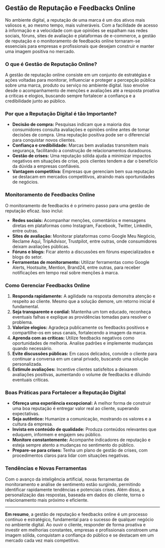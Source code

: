 
## Gestão de Reputação e Feedbacks Online

No ambiente digital, a reputação de uma marca é um dos ativos mais valiosos e, ao mesmo tempo, mais vulneráveis. Com a facilidade de acesso à informação e a velocidade com que opiniões se espalham nas redes sociais, fóruns, sites de avaliação e plataformas de e-commerce, a gestão de reputação e o monitoramento de feedbacks online tornaram-se essenciais para empresas e profissionais que desejam construir e manter uma imagem positiva no mercado.

### O que é Gestão de Reputação Online?

A gestão de reputação online consiste em um conjunto de estratégias e ações voltadas para monitorar, influenciar e proteger a percepção pública sobre uma marca, produto ou serviço no ambiente digital. Isso envolve desde o acompanhamento de menções e avaliações até a resposta proativa a críticas e elogios, buscando sempre fortalecer a confiança e a credibilidade junto ao público.

### Por que a Reputação Digital é tão Importante?

- **Decisão de compra:** Pesquisas indicam que a maioria dos consumidores consulta avaliações e opiniões online antes de tomar decisões de compra. Uma reputação positiva pode ser o diferencial para conquistar novos clientes.
- **Confiança e credibilidade:** Marcas bem avaliadas transmitem mais segurança, facilitando a construção de relacionamentos duradouros.
- **Gestão de crises:** Uma reputação sólida ajuda a minimizar impactos negativos em situações de crise, pois clientes tendem a dar o benefício da dúvida a empresas confiáveis.
- **Vantagem competitiva:** Empresas que gerenciam bem sua reputação se destacam em mercados competitivos, atraindo mais oportunidades de negócios.

### Monitoramento de Feedbacks Online

O monitoramento de feedbacks é o primeiro passo para uma gestão de reputação eficaz. Isso inclui:

- **Redes sociais:** Acompanhar menções, comentários e mensagens diretas em plataformas como Instagram, Facebook, Twitter, LinkedIn, entre outras.
- **Sites de avaliação:** Monitorar plataformas como Google Meu Negócio, Reclame Aqui, TripAdvisor, Trustpilot, entre outras, onde consumidores deixam avaliações públicas.
- **Fóruns e blogs:** Ficar atento a discussões em fóruns especializados e blogs do setor.
- **Ferramentas de monitoramento:** Utilizar ferramentas como Google Alerts, Hootsuite, Mention, Brand24, entre outras, para receber notificações em tempo real sobre menções à marca.

### Como Gerenciar Feedbacks Online

1. **Responda rapidamente:** A agilidade na resposta demonstra atenção e respeito ao cliente. Mesmo que a solução demore, um retorno inicial é fundamental.
2. **Seja transparente e cordial:** Mantenha um tom educado, reconheça eventuais falhas e explique as providências tomadas para resolver o problema.
3. **Valorize elogios:** Agradeça publicamente os feedbacks positivos e compartilhe-os em seus canais, fortalecendo a imagem da marca.
4. **Aprenda com as críticas:** Utilize feedbacks negativos como oportunidades de melhoria. Analise padrões e implemente mudanças quando necessário.
5. **Evite discussões públicas:** Em casos delicados, convide o cliente para continuar a conversa em um canal privado, buscando uma solução personalizada.
6. **Estimule avaliações:** Incentive clientes satisfeitos a deixarem avaliações positivas, aumentando o volume de feedbacks e diluindo eventuais críticas.

### Boas Práticas para Fortalecer a Reputação Digital

- **Ofereça uma experiência excepcional:** A melhor forma de construir uma boa reputação é entregar valor real ao cliente, superando expectativas.
- **Seja autêntico:** Humanize a comunicação, mostrando os valores e a cultura da empresa.
- **Invista em conteúdo de qualidade:** Produza conteúdos relevantes que eduquem, informem e engajem seu público.
- **Monitore constantemente:** Acompanhe indicadores de reputação e esteja sempre atento a mudanças no sentimento do público.
- **Prepare-se para crises:** Tenha um plano de gestão de crises, com procedimentos claros para lidar com situações negativas.

### Tendências e Novas Ferramentas

Com o avanço da inteligência artificial, novas ferramentas de monitoramento e análise de sentimento estão surgindo, permitindo identificar rapidamente tendências e potenciais crises. Além disso, a personalização das respostas, baseada em dados do cliente, torna o relacionamento mais próximo e eficiente.

---

**Em resumo**, a gestão de reputação e feedbacks online é um processo contínuo e estratégico, fundamental para o sucesso de qualquer negócio no ambiente digital. Ao ouvir o cliente, responder de forma proativa e investir em melhorias constantes, empresas e profissionais constroem uma imagem sólida, conquistam a confiança do público e se destacam em um mercado cada vez mais competitivo.
```
